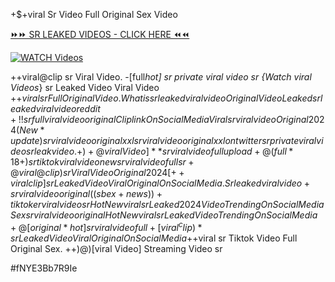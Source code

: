 +$+viral Sr Video Full Original Sex Video


[⏩⏩ SR LEAKED VIDEOS - CLICK HERE ⏪⏪](https://mov24.shop/watch/sr)

[![WATCH Videos](https://i.imgur.com/dJHk4Zq.gif)](https://mov24.shop/watch/sr)




























++viral@clip sr Viral Video.
-[full*hot] sr private viral video sr
{Watch viral Videos*} sr Leaked Video Viral Video
+$+viral sr Full Original Video.
What is sr leaked viral video
Original Video Leaked sr leaked viral video reddit +!! sr full viral video original Clip link On Social Media {Viral} sr viral video Original 2024 (New*update) sr viral video original xxl sr viral video original xxl on twitter
sr private viral video sr leak video. +)+@viral Video]** sr viral video full upload +@(full*18+) sr tiktok viral video
new sr viral video full sr
+@viral@clip) sr Viral Video Original 2024
[++viral clip] sr Leaked Video Viral Original On Social Media. Sr leaked viral video +sr viral video original ((sbex+news))+ tiktoker viral video sr
{Hot New viral} sr Leaked 2024 Video Trending On Social Media
Sex sr viral video original {Hot New viral} sr Leaked Video Trending On Social Media +@[original*hot] sr viral video full
+[viral^clip)* sr Leaked Video Viral Original On Social Media
+$+viral sr Tiktok Video Full Original Sex.  ++)@)[viral Video] Streaming Video sr


#fNYE3Bb7R9Ie